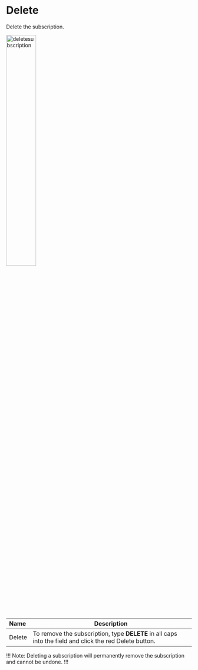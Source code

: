 # Delete

Delete the subscription.

<img src="/static/images/deletesubscription.jpg" alt="deletesubscription" style="width: 40%; display: block"></a>

**Name** | **Description** 
:--- | ---
Delete | To remove the subscription, type **DELETE** in all caps into the field and click the red Delete button.

!!! Note: 
Deleting a subscription will permanently remove the subscription and cannot be undone.
!!!


